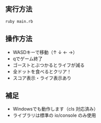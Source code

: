 ## 実行方法
```sh
ruby main.rb
```

## 操作方法
- WASDキーで移動（↑ ↓ ← →）
- qでゲーム終了
- ゴーストとぶつかるとライフが減る
- 全ドットを食べるとクリア！
- スコア表示・ライフ表示あり

## 補足
- Windowsでも動作します（cls 対応済み）
- ライブラリは標準の io/console のみ使用
